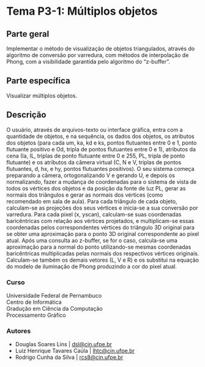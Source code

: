 # Tema P3-1: Múltiplos objetos

## Parte geral
Implementar o método de visualização de objetos triangulados, através do algoritmo de conversão por varredura, com métodos de interpolação de Phong, com a visibilidade garantida pelo algoritmo do “z-buffer”.

## Parte específica
Visualizar múltiplos objetos.

## Descrição
O usuário, através de arquivos-texto ou interface gráfica, entra com a quantidade de objetos, e na sequência, os dados dos objetos, os atributos dos objetos (para cada um, ka, kd e ks, pontos flutuantes entre 0 e 1, ponto flutuante positivo e Od, tripla de pontos flutuantes entre 0 e 1), atributos da cena (Ia, IL, triplas de ponto flutuante entre 0 e 255, PL, tripla de ponto flutuante) e os atributos da câmera virtual (C, N e V, triplas de pontos flutuantes, d, hx, e hy, pontos flutuantes positivos). O seu sistema começa preparando a câmera, ortogonalizando V e gerando U, e depois os normalizando, fazer a mudança de coordenadas para o sistema de vista de todos os vértices dos objetos e da posição da fonte de luz PL, gerar as normais dos triângulos e gerar as normais dos vértices (como recomendado em sala de aula). Para cada triângulo de cada objeto, calculam-se as projeções dos seus vértices e inicia-se a sua conversão por varredura. Para cada pixel (x, yscan), calculam-se suas coordenadas baricêntricas com relação aos vértices projetados, e multiplicam-se essas coordenadas pelos correspondentes vértices do triângulo 3D original para se obter uma aproximação para o ponto 3D original correspondente ao pixel atual. Após uma consulta ao z-buffer, se for o caso, calcula-se uma aproximação para a normal do ponto utilizando-se mesmas coordenadas baricêntricas multiplicadas pelas normais dos respectivos vértices originais. Calculam-se também os demais vetores (L, V e R) e os substitui na equação do modelo de iluminação de Phong produzindo a cor do pixel atual.

### Curso
Universidade Federal de Pernambuco <br />
Centro de Informática <br />
Gradução em Ciência da Computação <br />
Processamento Gráfico

### Autores
- Douglas Soares Lins | dsl@cin.ufpe.br
- Luiz Henrique Tavares Caúla | lhtc@cin.ufpe.br
- Rodrigo Cunha da Silva | rcs8@cin.ufpe.br
